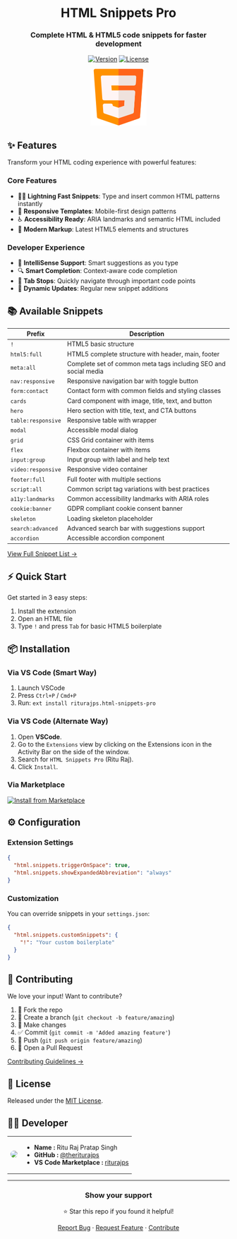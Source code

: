 <div align="center">

# HTML Snippets Pro

### Complete HTML & HTML5 code snippets for faster development

[![Version](https://img.shields.io/visual-studio-marketplace/v/riturajps.html-snippets-pro?color=blue&label=VS%20Code%20Marketplace&logo=visual-studio-code&style=flat)](https://marketplace.visualstudio.com/items?itemName=riturajps.html-snippets-pro)
[![License](https://img.shields.io/badge/License-MIT-yellow.svg?style=flat)](LICENSE)

![HTML Snippets Pro Banner](assets/logo.png)

</div>

## ✨ Features

Transform your HTML coding experience with powerful features:

### Core Features

- 🏃‍♂️ **Lightning Fast Snippets**: Type and insert common HTML patterns instantly
- 📱 **Responsive Templates**: Mobile-first design patterns
- ♿ **Accessibility Ready**: ARIA landmarks and semantic HTML included
- 🎨 **Modern Markup**: Latest HTML5 elements and structures

### Developer Experience

- 📝 **IntelliSense Support**: Smart suggestions as you type
- 🔍 **Smart Completion**: Context-aware code completion
- 🎯 **Tab Stops**: Quickly navigate through important code points
- 🔄 **Dynamic Updates**: Regular new snippet additions

## 📚 Available Snippets

| Prefix             | Description                                                     |
| ------------------ | --------------------------------------------------------------- |
| `!`                | HTML5 basic structure                                           |
| `html5:full`       | HTML5 complete structure with header, main, footer              |
| `meta:all`         | Complete set of common meta tags including SEO and social media |
| `nav:responsive`   | Responsive navigation bar with toggle button                    |
| `form:contact`     | Contact form with common fields and styling classes             |
| `cards`            | Card component with image, title, text, and button              |
| `hero`             | Hero section with title, text, and CTA buttons                  |
| `table:responsive` | Responsive table with wrapper                                   |
| `modal`            | Accessible modal dialog                                         |
| `grid`             | CSS Grid container with items                                   |
| `flex`             | Flexbox container with items                                    |
| `input:group`      | Input group with label and help text                            |
| `video:responsive` | Responsive video container                                      |
| `footer:full`      | Full footer with multiple sections                              |
| `script:all`       | Common script tag variations with best practices                |
| `a11y:landmarks`   | Common accessibility landmarks with ARIA roles                  |
| `cookie:banner`    | GDPR compliant cookie consent banner                            |
| `skeleton`         | Loading skeleton placeholder                                    |
| `search:advanced`  | Advanced search bar with suggestions support                    |
| `accordion`        | Accessible accordion component                                  |

[View Full Snippet List →](https://github.com/theriturajps/html-snippets-pro/wiki/snippets)

## ⚡ Quick Start

Get started in 3 easy steps:

1. Install the extension
2. Open an HTML file
3. Type `!` and press `Tab` for basic HTML5 boilerplate

## 📦 Installation

### Via VS Code (Smart Way)

1. Launch VSCode
2. Press `Ctrl+P` / `Cmd+P`
3. Run: `ext install riturajps.html-snippets-pro`

### Via VS Code (Alternate Way)

1. Open **VSCode**.
2. Go to the `Extensions` view by clicking on the Extensions icon in the Activity Bar on the side of the window.
3. Search for `HTML Snippets Pro` (Ritu Raj).
4. Click `Install`.

### Via Marketplace

[![Install from Marketplace](https://img.shields.io/badge/Install%20from-Marketplace-blue?style=for-the-badge&logo=visual-studio-code)](https://marketplace.visualstudio.com/items?itemName=riturajps.html-snippets-pro)

## ⚙️ Configuration

### Extension Settings

```json
{
  "html.snippets.triggerOnSpace": true,
  "html.snippets.showExpandedAbbreviation": "always"
}
```

### Customization

You can override snippets in your `settings.json`:

```json
{
  "html.snippets.customSnippets": {
    "!": "Your custom boilerplate"
  }
}
```

## 🤝 Contributing

We love your input! Want to contribute?

1. 🍴 Fork the repo
2. 🌿 Create a branch (`git checkout -b feature/amazing`)
3. 📝 Make changes
4. ✅ Commit (`git commit -m 'Added amazing feature'`)
5. 📌 Push (`git push origin feature/amazing`)
6. 🔄 Open a Pull Request

[Contributing Guidelines →](CONTRIBUTING.md)

## 📝 License

Released under the [MIT License](LICENSE).

## 👨‍💻 Developer

<table>
  <tr>
    <td>
      <img src="https://github.com/theriturajps.png" width="100" style="border-radius:50%">
    </td>
    <td>
      <ul>
        <li><b>Name :</b> Ritu Raj Pratap Singh</li>
        <li><b>GitHub :</b> <a href="https://github.com/theriturajps">@theriturajps</a></li>
        <li><b>VS Code Marketplace :</b> <a href="https://marketplace.visualstudio.com/publishers/riturajps">riturajps</a></li>
      </ul>
    </td>
  </tr>
</table>

---

<div align="center">

### Show your support

⭐️ Star this repo if you found it helpful!

[Report Bug](https://github.com/theriturajps/html-snippets-pro/issues) · [Request Feature](https://github.com/theriturajps/html-snippets-pro/issues) · [Contribute](https://github.com/theriturajps/html-snippets-pro/CONTRIBUTING.md)

</div>

